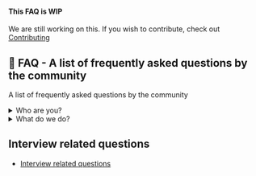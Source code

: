 #### This FAQ is WIP

We are still working on this. If you wish to contribute, check out [Contributing](./CONTRIBUTING.md)

## :small_blue_diamond: FAQ - A list of frequently asked questions by the community

A list of frequently asked questions by the community


<details>
<summary>Who are you?</summary>
<br>

Answer: We are ...
</details>

<details>
<summary>What do we do?</summary>
<br>

Answer: We are ...
</details>

## Interview related questions

- [Interview related questions](./interview/README.md)